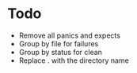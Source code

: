 # Todo
* Remove all panics and expects
* Group by file for failures
* Group by status for clean
* Replace . with the directory name

